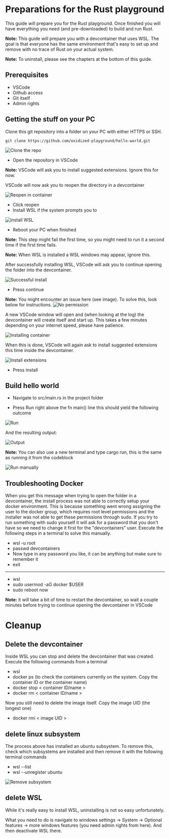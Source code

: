 # Preparations for the Rust playground

This guide will prepare you for the Rust playground. Once finished you will have everything you need (and pre-downloaded) to build and run Rust.

**Note:** This guide will prepare you with a devcontainer that uses WSL. The goal is that everyone has the same environment that's easy to set up and remove with no trace of Rust on your actual system. 

**Note:** To uninstall, please see the chapters at the bottom of this guide.

## Prerequisites
- VSCode
- Github access
- Git itself
- Admin rights

## Getting the stuff on your PC

Clone this git repository into a folder on your PC with either HTTPS or SSH.

`git clone https://github.com/oxidized-playground/hello-world.git`

![Clone the repo](/images/clone_repo.png "Clone the repo")

- Open the repository in VSCode
  
**Note:** VSCode will ask you to install suggested extensions. Ignore this for now. 

VSCode will now ask you to reopen the directory in a devcontainer

![Reopen in container](/images/reopen_in_container.png "Reopen in container")

- Click reopen
- Install WSL if the system prompts you to

![install WSL](/images/install_wsl.png "Install WSL")

- Reboot your PC when finished

**Note:** This step might fail the first time, so you might need to run it a second time if the first time fails. 

**Note:** When WSL is installed a WSL windows may appear, ignore this.

After successfully installing WSL, VSCode will ask you to continue opening the folder into the devcontainer. 

![Successful install](/images/continue_opening_in_devcontainer.png "Successful install")

- Press continue

**Note:** You might encounter an issue here (see image). To solve this, look below for instructions.
![No permission](/images/no_permission_to_run_docker.png "No permission")

A new VSCode window will open and (when looking at the log) the devcontainer will create itself and start up. This takes a few minutes depending on your internet speed, please have patience. 

![Installing container](/images/installing_devcontainer.png "Installing container")

When this is done, VSCode will again ask to install suggested extensions this time inside the devcontainer.

![Install extensions](/images/install_extensions.png "Install extensions")

- Press install

## Build hello world

- Navigate to src/main.rs in the project folder

- Press Run right above the fn main() line
this should yield the following outcome

![Run](/images/run.png "Run")

And the resulting output:

![Output](/images/run_result.png "Output")

**Note:** You can also use a new terminal and type cargo run, this is the same as running it from the codeblock

![Run manually](/images/run_manually.png "Run manually")


## Troubleshooting Docker

When you get this message when trying to open the folder in a devcontainer, the install process was not able to correctly setup your docker environment. 
This is because something went wrong assigning the user to the docker group, which requires root level permissions and the installer was not able to get these permissions through sudo. If you try to run something with sudo yourself it will ask for a password that you don't have so we need to change it first for the "devcontainers" user. 
Execute the following steps in a terminal to solve this manually.


- wsl -u root
- passwd devcontainers
- Now type in any password you like, it can be anything
  but make sure to remember it
- exit

---

- wsl
- sudo usermod -aG docker $USER
- sudo reboot now

**Note:** it will take a bit of time to restart the devcontainer, so wait a couple minutes before trying to continue opening the devcontainer in VSCode


# Cleanup

## Delete the devcontainer

Inside WSL you can stop and delete the devcontainer that was created. Execute the following commands from a terminal

- wsl
- docker ps (to check the containers currently on the system. Copy the container ID or the container name)
- docker stop < container ID/name >
- docker rm < container ID/name >

Now you still need to delete the image itself. Copy the image UID (the longest one)

- docker rmi < image UID >

## delete linux subsystem

The process above has installed an ubuntu subsystem. To remove this, check which subsystems are installed and then remove it with the following terminal commands

- wsl --list
- wsl --unregister ubuntu

![Remove subsystem](/images/remove_ubuntu_subsystem.png "Remove subsystem")

## delete WSL

While it's really easy to install WSL, uninstalling is not so easy unfortunately.

What you need to do is navigate to windows settings -> System -> Optional features -> more windows features (you need admin rights from here). And then deactivate WSL there.






  

